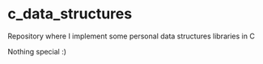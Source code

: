 # c_data_structures

Repository where I implement some personal data structures libraries in C

Nothing special :)